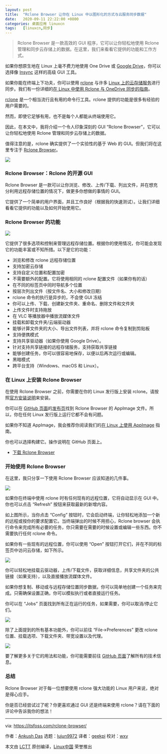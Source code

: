 ```yaml
---
layout: post
title:	"Rclone Browser 让你在 Linux 中以图形化的方式与云服务同步数据"
date:	2020-09-11 22:22:00 +0800 
categories:	桌面应用 linuxcn 
tags:	[linuxcn,同步]
---
```




> 
> Rclone Browser 是一款高效的 GUI 程序，它可以让你轻松地使用 Rclone 管理和同步云存储上的数据。在这里，我们来看看它提供的功能和工作方式。
> 
> 
> 


如果你想原生地在 Linux 上毫不费力地使用 One Drive 或 [Google Drive](https://itsfoss.com/use-google-drive-linux/)，你可以选择像 [Insync](https://itsfoss.com/recommends/insync/) 这样的高级 GUI 工具。


如果你能在终端上下功夫，你可以使用 [rclone](https://rclone.org/) 与许多 [Linux 上的云存储服务](https://itsfoss.com/cloud-services-linux/)进行同步。我们有一份详细的[在 Linux 中使用 Rclone 与 OneDrive 同步的指南](https://itsfoss.com/use-onedrive-linux-rclone/)。


[rclone](https://rclone.org/) 是一个相当流行且有用的命令行工具。rclone 提供的功能是很多有经验的用户需要的。


然而，即使它足够有用，也不是每个人都能从终端使用它。


因此，在本文中，我将介绍一个令人印象深刻的 GUI “Rclone Browser”，它可以让你轻松地使用 Rclone 管理和同步云存储上的数据。


值得注意的是，rclone 确实提供了一个实验性的基于 Web 的 GUI。但我们将在这里专注于 [Rclone Browser](https://github.com/kapitainsky/RcloneBrowser)。


![](/Asserts/Images/album/202009/11/223114il0vcftt0ucqatua.jpg)


### Rclone Browser：Rclone 的开源 GUI


Rclone Browser 是一款可以让你浏览、修改、上传/下载、列出文件，并在想充分利用远程存储位置的情况下，做更多你想做的事情的 GUI。


它提供了一个简单的用户界面，并且工作良好（根据我的快速测试）。让我们详细看看它提供的功能以及如何开始使用它。


### Rclone Browser 的功能


![](/Asserts/Images/album/202009/11/222932jnu89k9oc19ylb1f.jpg)


它提供了很多选项和控制来管理远程存储位置。根据你的使用情况，你可能会发现它的功能丰富或不知所措。以下是它的功能：


* 浏览和修改 rclone 远程存储位置
* 支持加密云存储
* 支持自定义位置和配置加密
* 不需要额外的配置。它将使用相同的 rclone 配置文件（如果你有的话）
* 在不同的标签页中同时导航多个位置
* 按层次列出文件（按文件名、大小和修改日期）
* rclone 命令的执行是异步的，不会使 GUI 冻结
* 你可以上传、下载、创建新文件夹、重命名、删除文件和文件夹
* 上传文件时支持拖放
* 在 VLC 等播放器中播放流媒体文件
* 挂载和卸载文件夹/云端驱动器
* 能够计算文件夹的大小、导出文件列表，并将 rclone 命令复制到剪贴板
* 支持便携模式
* 支持共享驱动器（如果你使用 Google Drive）。
* 针对支持共享链接的远程存储服务，支持获取共享链接
* 能够创建任务，你可以很容易地保存，以便以后再次运行或编辑。
* 黑暗模式
* 跨平台支持（Windows、macOS 和 Linux）。


### 在 Linux 上安装 Rclone Browser


在使用 Rclone Browser 之前，你需要在你的 Linux 发行版上安装 rclone。请按照[官方安装说明](https://rclone.org/install/)来安装。


你可以在 [GitHub 页面](https://github.com/kapitainsky/RcloneBrowser)的[发布页](https://github.com/kapitainsky/RcloneBrowser/releases/tag/1.8.0)找到 Rclone Browser 的 AppImage 文件。所以，你在任何 Linux 发行版上运行它都不会有问题。


如果你不知道 AppImage，我会推荐你阅读我们的[在 Linux 上使用 AppImage](https://itsfoss.com/use-appimage-linux/) 指南。


你也可以选择构建它。操作说明在 GitHub 页面上。


* [下载 Rclone Browser](https://github.com/kapitainsky/RcloneBrowser)


### 开始使用 Rclone Browser


在这里，我只分享一下使用 Rclone Browser 应该知道的几件事。


![](/Asserts/Images/album/202009/11/223002pymyajzymidvzpmi.png)


如果你在终端中使用 rclone 时有任何现有的远程位置，它将自动显示在 GUI 中。你也可以点击 “Refresh” 按钮来获取最新的新增内容。


如上图所示，当你点击 “Config” 按钮时，它会启动终端，让你轻松地添加一个新的远程或按你的要求配置它。当终端弹出的时候不用担心，Rclone browser 会执行命令来完成所有必要的任务，你只需要在需要的时候设置或编辑一些东西。你不需要执行任何 rclone 命令。


如果你有一些现有的远程位置，你可以使用 “Open” 按钮打开它们，并在不同的标签页中访问云存储，如下所示。


![](/Asserts/Images/album/202009/11/223011twxwvwv3ivl3rvmv.png)


你可以轻松地挂载云驱动器，上传/下载文件，获取详细信息，共享文件夹的公共链接（如果支持），以及直接播放流媒体文件。


如果你想复制、移动或与远程存储位置同步数据，你可以简单地创建一个任务来完成。只需确保设置正确，你可以模拟执行或者直接运行任务。


你可以在 “Jobs” 页面找到所有正在运行的任务，如果需要，你可以取消/停止它们。


![](/Asserts/Images/album/202009/11/223038wc8hupt7uv0j80t3.jpg)


除了上面提到的所有基本功能外，你可以前往 “File->Preferences” 更改 rclone 位置、挂载选项、下载文件夹、带宽设置以及代理。


![](/Asserts/Images/album/202009/11/223051feio287h72zt00p8.jpg)


要了解更多关于它的用法和功能，你可能需要前往 [GitHub 页面](https://github.com/kapitainsky/RcloneBrowser)了解所有的技术信息。


### 总结


Rclone Browser 对于每一位想要使用 rclone 强大功能的 Linux 用户来说，绝对是得心应手。


你是否已经尝试过了呢？你更喜欢通过 GUI 还是终端来使用 rclone？请在下面的评论中告诉我你的想法！




---


via: <https://itsfoss.com/rclone-browser/>


作者：[Ankush Das](https://itsfoss.com/author/ankush/) 选题：[lujun9972](https://github.com/lujun9972) 译者：[geekpi](https://github.com/geekpi) 校对：[wxy](https://github.com/wxy)


本文由 [LCTT](https://github.com/LCTT/TranslateProject) 原创编译，[Linux中国](https://linux.cn/) 荣誉推出
